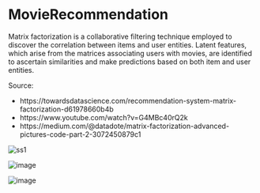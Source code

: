 # MovieRecommendation

Matrix factorization is a collaborative filtering technique employed to discover the correlation between items and user entities. Latent features, which arise from the matrices associating users with movies, are identified to ascertain similarities and make predictions based on both item and user entities.


Source:
<ul>
  <li>https://towardsdatascience.com/recommendation-system-matrix-factorization-d61978660b4b</li>
  <li>https://www.youtube.com/watch?v=G4MBc40rQ2k</li>
  <li>https://medium.com/@datadote/matrix-factorization-advanced-pictures-code-part-2-3072450879c1</li>
</ul>

![ss1](https://github.com/Koks-creator/MoveRecommend/assets/73878161/60595a72-b353-40a7-9575-1404b025a824)

![image](https://github.com/Koks-creator/MovieRecommendation/assets/73878161/5611f06e-8101-4ddc-b350-1703e0df56a0)

![image](https://github.com/Koks-creator/MovieRecommendation/assets/73878161/5c991d38-a7ff-4c91-97f3-6d073d899f04)

